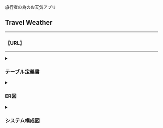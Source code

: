 <p>旅行者の為のお天気アプリ</p>
<h2>Travel Weather</h2>

---

<h3>【URL】</h3>
<p></p>

---

<details>
<summary><h3>テーブル定義書</h3></summary>

PK - Primary Key<br>
FK - Foreign Key<br>
UQ - Unique Key<br>

【cities】
| カラム名 | データ型 | NULL | 制約 | 初期値 | AUTO INCREMENT | INDEX |
|----|----|----|----|----|----|----|
| id | int | NO | PK | - | ◯ | - |
| name | varchar | NO | UQ | - | - | ◯ |
| country_id | int | NO | FK | - | - | ◯ |

【countries】
| カラム名 | データ型 | NULL | 制約 | 初期値 | AUTO INCREMENT | INDEX |
|----|----|----|----|----|----|----|
| id | int | NO | PK | - | ◯ | - |
| name | varchar | NO | UQ | - | - | ◯ |

【to_date_times】
| カラム名 | データ型 | NULL | 制約 | 初期値 | AUTO INCREMENT | INDEX |
|----|----|----|----|----|----|----|
| id | int | NO | PK | - | ◯ | - |
| date_time | datetime | NO | - | - | - | - |

【weathers】
| カラム名 | データ型 | NULL | 制約 | 初期値 | AUTO INCREMENT | INDEX |
|----|----|----|----|----|----|----|
| id | int | NO | PK | - | ◯ | - |
| city_id | int | NO | FK | - | - | ◯ |
| date_time_id | int | NO | FK | - | - | ◯ |
| weather | varchar | NO | - | - | - | - |
| temp | float | NO | - | - | - | - |
| temp_max | float | NO | - | - | - | - |
| temp_min | float | NO | - | - | - | - |
| humidity | int | NO | - | - | - | - |
| description | varchar | NO | - | - | - | - |
| alert | text | YES | - | - | - | - |
| created_at | datetime | NO | - | - | - | - |
| updated_at | datetime | NO | - | - | - | - |

</details>

<details>
<summary><h3>ER図</h3></summary>

![ER図](./documents/er.png)

</details>

<details>
<summary><h3>システム構成図</h3></summary>

![システム構成図](./documents/architecture.png)

</details>

